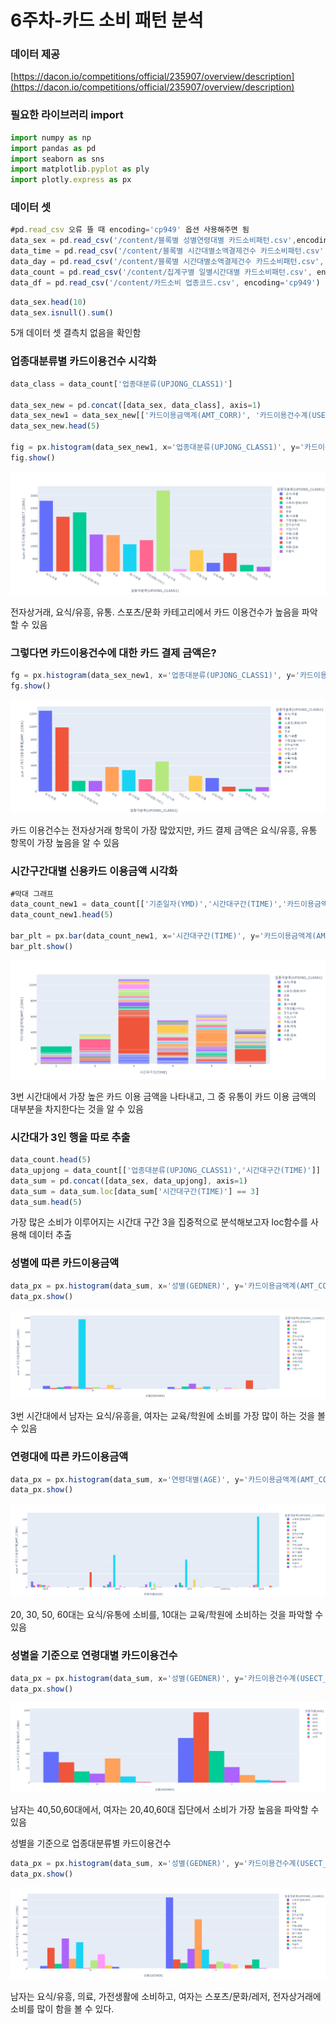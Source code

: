 # 6주차-카드 소비 패턴 분석

### 데이터 제공

[https://dacon.io/competitions/official/235907/overview/description](https://dacon.io/competitions/official/235907/overview/description)

### 필요한 라이브러리 import

```jsx
import numpy as np
import pandas as pd
import seaborn as sns
import matplotlib.pyplot as ply
import plotly.express as px
```

### 데이터 셋

```jsx
#pd.read_csv 오류 뜰 때 encoding='cp949' 옵션 사용해주면 됨
data_sex = pd.read_csv('/content/블록별 성별연령대별 카드소비패턴.csv',encoding='cp949')
data_time = pd.read_csv('/content/블록별 시간대별소액결제건수 카드소비패턴.csv', encoding='cp949')
data_day = pd.read_csv('/content/블록별 시간대별소액결제건수 카드소비패턴.csv', encoding='cp949')
data_count = pd.read_csv('/content/집계구별 일별시간대별 카드소비패턴.csv', encoding='cp949')
data_df = pd.read_csv('/content/카드소비 업종코드.csv', encoding='cp949')
```

```jsx
data_sex.head(10)
data_sex.isnull().sum()
```

5개 데이터 셋 결측치 없음을 확인함

### 업종대분류별 카드이용건수 시각화

```jsx
data_class = data_count['업종대분류(UPJONG_CLASS1)']

data_sex_new = pd.concat([data_sex, data_class], axis=1)
data_sex_new1 = data_sex_new[['카드이용금액계(AMT_CORR)', '카드이용건수계(USECT_CORR)', '업종대분류(UPJONG_CLASS1)']]
data_sex_new.head(5)

fig = px.histogram(data_sex_new1, x='업종대분류(UPJONG_CLASS1)', y='카드이용건수계(USECT_CORR)', color='업종대분류(UPJONG_CLASS1)')
fig.show()
```

![Untitled](https://github.com/bjh0507/Study/blob/main/%EC%95%84%EB%A7%88%EC%A1%B4%EB%8D%B0%EC%9D%B4%ED%84%B0_EDA/Untitled.png)

전자상거래, 요식/유흥, 유통. 스포츠/문화 카테고리에서 카드 이용건수가 높음을 파악할 수 있음

### 그렇다면 카드이용건수에 대한 카드 결제 금액은?

```jsx
fg = px.histogram(data_sex_new1, x='업종대분류(UPJONG_CLASS1)', y='카드이용금액계(AMT_CORR)', color='업종대분류(UPJONG_CLASS1)')
fg.show()
```

![Untitled](https://github.com/bjh0507/Study/blob/main/%EC%95%84%EB%A7%88%EC%A1%B4%EB%8D%B0%EC%9D%B4%ED%84%B0_EDA/Untitled%201.png)

카드 이용건수는 전자상거래 항목이 가장 많았지만, 카드 결제 금액은 요식/유흥, 유통 항목이 가장 높음을 알 수 있음

### 시간구간대별 신용카드 이용금액 시각화

```jsx
#막대 그래프
data_count_new1 = data_count[['기준일자(YMD)','시간대구간(TIME)','카드이용금액계(AMT_CORR)','카드이용건수계(USECT_CORR)','업종대분류(UPJONG_CLASS1)']]
data_count_new1.head(5)

bar_plt = px.bar(data_count_new1, x='시간대구간(TIME)', y='카드이용금액계(AMT_CORR)', color='업종대분류(UPJONG_CLASS1)')
bar_plt.show()
```

![Untitled](https://github.com/bjh0507/Study/blob/main/%EC%95%84%EB%A7%88%EC%A1%B4%EB%8D%B0%EC%9D%B4%ED%84%B0_EDA/Untitled%202.png)

3번 시간대에서 가장 높은 카드 이용 금액을 나타내고, 그 중 유통이 카드 이용 금액의 대부분을 차지한다는 것을 알 수 있음

### 시간대가 3인 행을 따로 추출

```jsx
data_count.head(5)
data_upjong = data_count[['업종대분류(UPJONG_CLASS1)','시간대구간(TIME)']]
data_sum = pd.concat([data_sex, data_upjong], axis=1)
data_sum = data_sum.loc[data_sum['시간대구간(TIME)'] == 3]
data_sum.head(5)
```

가장 많은 소비가 이루어지는 시간대 구간 3을 집중적으로 분석해보고자 loc함수를 사용해 데이터 추출

### 성별에 따른 카드이용금액

```jsx
data_px = px.histogram(data_sum, x='성별(GEDNER)', y='카드이용금액계(AMT_CORR)', color='업종대분류(UPJONG_CLASS1)', barmode='group')
data_px.show()
```

![Untitled](https://github.com/bjh0507/Study/blob/main/%EC%95%84%EB%A7%88%EC%A1%B4%EB%8D%B0%EC%9D%B4%ED%84%B0_EDA/Untitled%203.png)

3번 시간대에서 남자는 요식/유흥을, 여자는 교육/학원에 소비를 가장 많이 하는 것을 볼 수 있음

### 연령대에 따른 카드이용금액

```jsx
data_px = px.histogram(data_sum, x='연령대별(AGE)', y='카드이용금액계(AMT_CORR)', color='업종대분류(UPJONG_CLASS1)', barmode='group')
data_px.show()
```

![Untitled](https://github.com/bjh0507/Study/blob/main/%EC%95%84%EB%A7%88%EC%A1%B4%EB%8D%B0%EC%9D%B4%ED%84%B0_EDA/Untitled%204.png)

20, 30, 50, 60대는 요식/유통에 소비를, 10대는 교육/학원에 소비하는 것을 파악할 수 있음

### 성별을 기준으로 연령대별 카드이용건수

```jsx
data_px = px.histogram(data_sum, x='성별(GEDNER)', y='카드이용건수계(USECT_CORR)', color='연령대별(AGE)', barmode='group')
data_px.show()
```

![Untitled](https://github.com/bjh0507/Study/blob/main/%EC%95%84%EB%A7%88%EC%A1%B4%EB%8D%B0%EC%9D%B4%ED%84%B0_EDA/Untitled%205.png)

남자는 40,50,60대에서, 여자는 20,40,60대 집단에서 소비가 가장 높음을 파악할 수 있음

성별을 기준으로 업종대분류별 카드이용건수

```jsx
data_px = px.histogram(data_sum, x='성별(GEDNER)', y='카드이용건수계(USECT_CORR)', color='업종대분류(UPJONG_CLASS1)', barmode='group')
data_px.show()
```

![Untitled](https://github.com/bjh0507/Study/blob/main/%EC%95%84%EB%A7%88%EC%A1%B4%EB%8D%B0%EC%9D%B4%ED%84%B0_EDA/Untitled%206.png)

남자는 요식/유흥, 의료, 가전생활에 소비하고, 여자는 스포츠/문화/레저, 전자상거래에 소비를 많이 함을 볼 수 있다.

